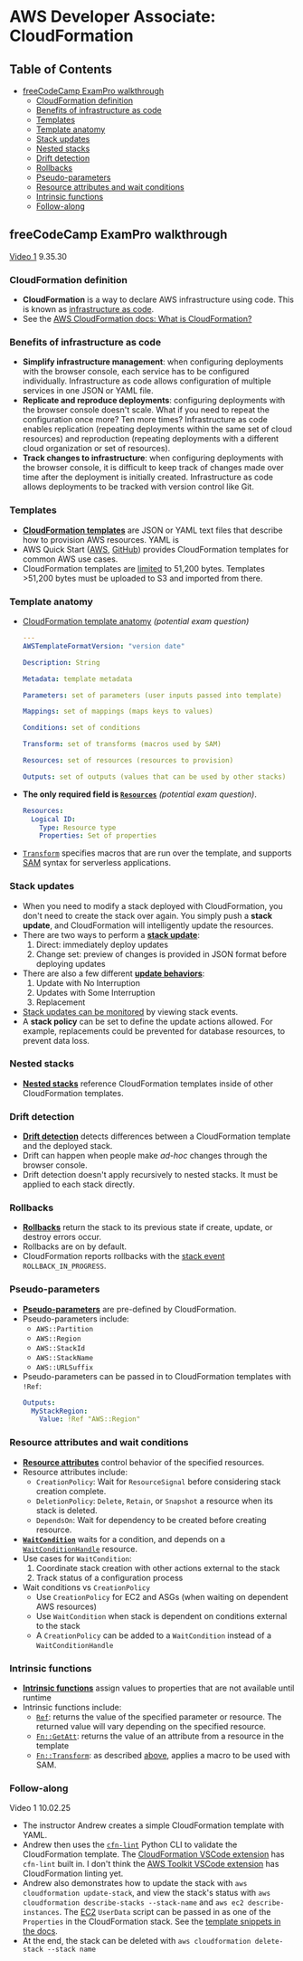# AWS Developer Associate: CloudFormation

## Table of Contents <!-- omit in toc -->

- [freeCodeCamp ExamPro walkthrough](#freecodecamp-exampro-walkthrough)
  - [CloudFormation definition](#cloudformation-definition)
  - [Benefits of infrastructure as code](#benefits-of-infrastructure-as-code)
  - [Templates](#templates)
  - [Template anatomy](#template-anatomy)
  - [Stack updates](#stack-updates)
  - [Nested stacks](#nested-stacks)
  - [Drift detection](#drift-detection)
  - [Rollbacks](#rollbacks)
  - [Pseudo-parameters](#pseudo-parameters)
  - [Resource attributes and wait conditions](#resource-attributes-and-wait-conditions)
  - [Intrinsic functions](#intrinsic-functions)
  - [Follow-along](#follow-along)

## freeCodeCamp ExamPro walkthrough

[Video 1](https://youtu.be/RrKRN9zRBWs) 9.35.30

### CloudFormation definition

- **CloudFormation** is a way to declare AWS infrastructure using code. This is known as [infrastructure as code](https://en.wikipedia.org/wiki/Infrastructure_as_code).
- See the [AWS CloudFormation docs: What is CloudFormation?](https://docs.aws.amazon.com/AWSCloudFormation/latest/UserGuide/Welcome.html)

### Benefits of infrastructure as code

- **Simplify infrastructure management**: when configuring deployments with the browser console, each service has to be configured individually. Infrastructure as code allows configuration of multiple services in one JSON or YAML file.
- **Replicate and reproduce deployments**: configuring deployments with the browser console doesn't scale. What if you need to repeat the configuration once more? Ten more times? Infrastructure as code enables replication (repeating deployments within the same set of cloud resources) and reproduction (repeating deployments with a different cloud organization or set of resources).
- **Track changes to infrastructure**: when configuring deployments with the browser console, it is difficult to keep track of changes made over time after the deployment is initially created. Infrastructure as code allows deployments to be tracked with version control like Git.

### Templates

- **[CloudFormation templates](https://docs.aws.amazon.com/AWSCloudFormation/latest/UserGuide/template-guide.html)** are JSON or YAML text files that describe how to provision AWS resources. YAML is
- AWS Quick Start ([AWS](https://aws.amazon.com/quickstart/), [GitHub](https://github.com/aws-quickstart)) provides CloudFormation templates for common AWS use cases.
- CloudFormation templates are [limited](https://docs.aws.amazon.com/AWSCloudFormation/latest/UserGuide/cloudformation-limits.html) to 51,200 bytes. Templates >51,200 bytes must be uploaded to S3 and imported from there.

### Template anatomy

- [CloudFormation template anatomy](https://docs.aws.amazon.com/AWSCloudFormation/latest/UserGuide/template-anatomy.html) _(potential exam question)_

  ```yaml
  ---
  AWSTemplateFormatVersion: "version date"

  Description: String

  Metadata: template metadata

  Parameters: set of parameters (user inputs passed into template)

  Mappings: set of mappings (maps keys to values)

  Conditions: set of conditions

  Transform: set of transforms (macros used by SAM)

  Resources: set of resources (resources to provision)

  Outputs: set of outputs (values that can be used by other stacks)
  ```

- **The only required field is [`Resources`](https://docs.aws.amazon.com/AWSCloudFormation/latest/UserGuide/resources-section-structure.html)** _(potential exam question)_.

  ```yaml
  Resources:
    Logical ID:
      Type: Resource type
      Properties: Set of properties
  ```

- [`Transform`](https://docs.aws.amazon.com/AWSCloudFormation/latest/UserGuide/transform-section-structure.html) specifies macros that are run over the template, and supports [SAM](sam.md) syntax for serverless applications.

### Stack updates

- When you need to modify a stack deployed with CloudFormation, you don't need to create the stack over again. You simply push a **stack update**, and CloudFormation will intelligently update the resources.
- There are two ways to perform a **[stack update](https://docs.aws.amazon.com/AWSCloudFormation/latest/UserGuide/using-cfn-updating-stacks.html)**:
  1. Direct: immediately deploy updates
  2. Change set: preview of changes is provided in JSON format before deploying updates
- There are also a few different **[update behaviors](https://docs.aws.amazon.com/AWSCloudFormation/latest/UserGuide/using-cfn-updating-stacks-update-behaviors.html)**:
  1. Update with No Interruption
  2. Updates with Some Interruption
  3. Replacement
- [Stack updates can be monitored](https://docs.aws.amazon.com/AWSCloudFormation/latest/UserGuide/using-cfn-updating-stacks-monitor-stack.html) by viewing stack events.
- A **stack policy** can be set to define the update actions allowed. For example, replacements could be prevented for database resources, to prevent data loss.

### Nested stacks

- **[Nested stacks](https://docs.aws.amazon.com/AWSCloudFormation/latest/UserGuide/using-cfn-nested-stacks.html)** reference CloudFormation templates inside of other CloudFormation templates.

### Drift detection

- **[Drift detection](https://docs.aws.amazon.com/AWSCloudFormation/latest/UserGuide/using-cfn-stack-drift.html)** detects differences between a CloudFormation template and the deployed stack.
- Drift can happen when people make _ad-hoc_ changes through the browser console.
- Drift detection doesn't apply recursively to nested stacks. It must be applied to each stack directly.

### Rollbacks

- **[Rollbacks](https://docs.aws.amazon.com/AWSCloudFormation/latest/UserGuide/using-cfn-rollback-triggers.html)** return the stack to its previous state if create, update, or destroy errors occur.
- Rollbacks are on by default.
- CloudFormation reports rollbacks with the [stack event](https://docs.aws.amazon.com/AWSCloudFormation/latest/UserGuide/using-cfn-updating-stacks-monitor-stack.html) `ROLLBACK_IN_PROGRESS`.

### Pseudo-parameters

- **[Pseudo-parameters](https://docs.aws.amazon.com/AWSCloudFormation/latest/UserGuide/pseudo-parameter-reference.html)** are pre-defined by CloudFormation.
- Pseudo-parameters include:
  - `AWS::Partition`
  - `AWS::Region`
  - `AWS::StackId`
  - `AWS::StackName`
  - `AWS::URLSuffix`
- Pseudo-parameters can be passed in to CloudFormation templates with `!Ref`:
  ```yaml
  Outputs:
    MyStackRegion:
      Value: !Ref "AWS::Region"
  ```

### Resource attributes and wait conditions

- **[Resource attributes](https://docs.aws.amazon.com/AWSCloudFormation/latest/UserGuide/aws-product-attribute-reference.html)** control behavior of the specified resources.
- Resource attributes include:
  - `CreationPolicy`: Wait for `ResourceSignal` before considering stack creation complete.
  - `DeletionPolicy`: `Delete`, `Retain`, or `Snapshot` a resource when its stack is deleted.
  - `DependsOn`: Wait for dependency to be created before creating resource.
- **[`WaitCondition`](https://docs.aws.amazon.com/AWSCloudFormation/latest/UserGuide/using-cfn-waitcondition.html)** waits for a condition, and depends on a [`WaitConditionHandle`](https://docs.aws.amazon.com/AWSCloudFormation/latest/UserGuide/using-cfn-waitcondition.html) resource.
- Use cases for `WaitCondition`:
  1. Coordinate stack creation with other actions external to the stack
  2. Track status of a configuration process
- Wait conditions vs `CreationPolicy`
  - Use `CreationPolicy` for EC2 and ASGs (when waiting on dependent AWS resources)
  - Use `WaitCondition` when stack is dependent on conditions external to the stack
  - A `CreationPolicy` can be added to a `WaitCondition` instead of a `WaitConditionHandle`

### Intrinsic functions

- **[Intrinsic functions](https://docs.aws.amazon.com/AWSCloudFormation/latest/UserGuide/intrinsic-function-reference.html)** assign values to properties that are not available until runtime
- Intrinsic functions include:
  - [`Ref`](https://docs.aws.amazon.com/AWSCloudFormation/latest/UserGuide/intrinsic-function-reference-ref.html): returns the value of the specified parameter or resource. The returned value will vary depending on the specified resource.
  - [`Fn::GetAtt`](https://docs.aws.amazon.com/AWSCloudFormation/latest/UserGuide/intrinsic-function-reference-getatt.html): returns the value of an attribute from a resource in the template
  - [`Fn::Transform`](https://docs.aws.amazon.com/AWSCloudFormation/latest/UserGuide/intrinsic-function-reference-transform.html): as described [above](#cloudformation-template-anatomy), applies a macro to be used with SAM.

### Follow-along

Video 1 10.02.25

- The instructor Andrew creates a simple CloudFormation template with YAML.
- Andrew then uses the [`cfn-lint`](https://github.com/aws-cloudformation/cfn-python-lint) Python CLI to validate the CloudFormation template. The [CloudFormation VSCode extension](https://github.com/aws-cloudformation/aws-cfn-lint-visual-studio-code) has `cfn-lint` built in. I don't think the [AWS Toolkit VSCode extension](https://github.com/aws/aws-toolkit-vscode) has CloudFormation linting yet.
- Andrew also demonstrates how to update the stack with `aws cloudformation update-stack`, and view the stack's status with `aws cloudformation describe-stacks --stack-name` and `aws ec2 describe-instances`. The [EC2](ec2.md) `UserData` script can be passed in as one of the `Properties` in the CloudFormation stack. See the [template snippets in the docs](https://docs.aws.amazon.com/AWSCloudFormation/latest/UserGuide/quickref-general.html).
- At the end, the stack can be deleted with `aws cloudformation delete-stack --stack name`
